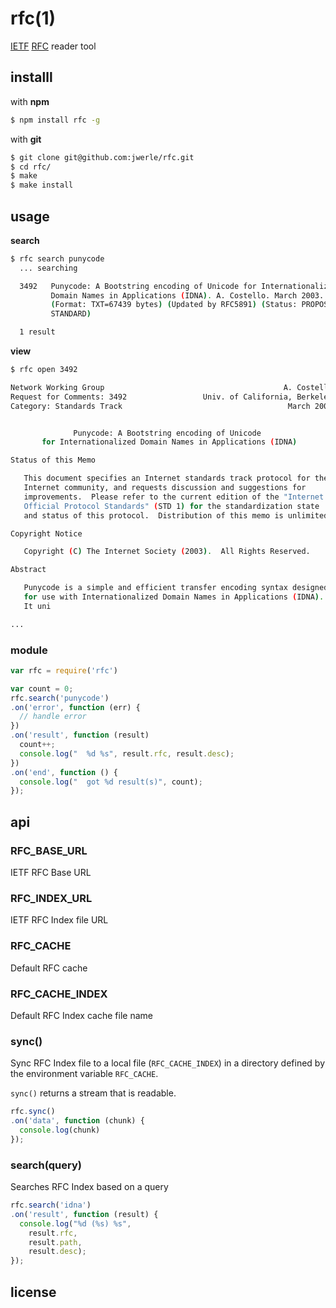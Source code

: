 rfc(1)
=====

[IETF](http://www.ietf.org) [RFC](http://www.ietf.org/rfc) reader tool

## installl

with **npm**

```sh
$ npm install rfc -g
```

with **git**

```sh
$ git clone git@github.com:jwerle/rfc.git
$ cd rfc/
$ make
$ make install
```

## usage

**search** 

```sh
$ rfc search punycode
  ... searching

  3492   Punycode: A Bootstring encoding of Unicode for Internationalized
         Domain Names in Applications (IDNA). A. Costello. March 2003.
         (Format: TXT=67439 bytes) (Updated by RFC5891) (Status: PROPOSED
         STANDARD)

  1 result
```

**view**

```sh
$ rfc open 3492

Network Working Group                                        A. Costello
Request for Comments: 3492                 Univ. of California, Berkeley
Category: Standards Track                                     March 2003


              Punycode: A Bootstring encoding of Unicode
       for Internationalized Domain Names in Applications (IDNA)

Status of this Memo

   This document specifies an Internet standards track protocol for the
   Internet community, and requests discussion and suggestions for
   improvements.  Please refer to the current edition of the "Internet
   Official Protocol Standards" (STD 1) for the standardization state
   and status of this protocol.  Distribution of this memo is unlimited.

Copyright Notice

   Copyright (C) The Internet Society (2003).  All Rights Reserved.

Abstract

   Punycode is a simple and efficient transfer encoding syntax designed
   for use with Internationalized Domain Names in Applications (IDNA).
   It uni

...
```

### module

```js
var rfc = require('rfc')

var count = 0;
rfc.search('punycode')
.on('error', function (err) {
  // handle error
})
.on('result', function (result) 
  count++;
  console.log("  %d %s", result.rfc, result.desc);
})
.on('end', function () {
  console.log("  got %d result(s)", count);
});
```

## api

### RFC\_BASE\_URL

IETF RFC Base URL


### RFC\_INDEX\_URL

IETF RFC Index file URL

### RFC\_CACHE

Default RFC cache

### RFC\_CACHE\_INDEX

Default RFC Index cache file name

### sync()

Sync RFC Index file to a local file (`RFC_CACHE_INDEX`) in a directory
defined by the environment variable `RFC_CACHE`.

`sync()` returns a stream that is readable.

```js
rfc.sync()
.on('data', function (chunk) {
  console.log(chunk)
});
```

### search(query)

Searches RFC Index based on a query

```js
rfc.search('idna')
.on('result', function (result) {
  console.log("%d (%s) %s",
    result.rfc,
    result.path,
    result.desc);
});
```

## license
